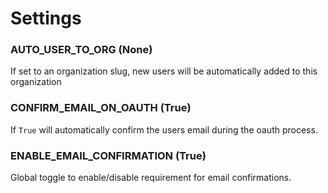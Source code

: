 # Settings

### AUTO_USER_TO_ORG (None)

If set to an organization slug, new users will be automatically added to this organization

### CONFIRM_EMAIL_ON_OAUTH (True)

If `True` will automatically confirm the users email during the oauth process.

### ENABLE_EMAIL_CONFIRMATION (True)

Global toggle to enable/disable requirement for email confirmations.
